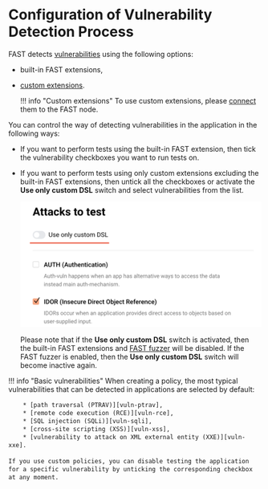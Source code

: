 [img-custom-dsl-slider]:    ../../../images/operations/en/test-policy/policy-editor/custom-slider.png

[link-user-extensions]:     ../../dsl/intro.md
[link-connect-extensions]:  ../../dsl/using-extension.md

[doc-fuzzer]:               fuzzer-intro.md

[gl-vuln]:                  ../../TERMS-GLOSSARY.md#vulnerability

[vuln-ptrav]:               ../../VULN-LIST.md#path-traversal
[vuln-rce]:                 ../../VULN-LIST.md#remote-code-execution-rce
[vuln-sqli]:                ../../VULN-LIST.md#sql-injection
[vuln-xss]:                 ../../VULN-LIST.md#cross-site-scripting-xss
[vuln-xxe]:                 ../../VULN-LIST.md#attack-on-xml-external-entity-xxe


#   Configuration of Vulnerability Detection Process

FAST detects [vulnerabilities][gl-vuln] using the following options:

* built-in FAST extensions,
* [custom extensions][link-user-extensions].

    !!! info "Custom extensions"
        To use custom extensions, please [connect][link-connect-extensions] them to the FAST node.

You can control the way of detecting vulnerabilities in the application in the following ways:

* If you want to perform tests using the built-in FAST extension, then tick the vulnerability checkboxes you want to run tests on.
* If you want to perform tests using only custom extensions excluding the built-in FAST extensions, then untick all the checkboxes or activate the **Use only custom DSL** switch and select vulnerabilities from the list.

    ![The custom DSL switch][img-custom-dsl-slider]

    Please note that if the **Use only custom DSL** switch is activated, then the built-in FAST extensions and [FAST fuzzer][doc-fuzzer] will be disabled. If the FAST fuzzer is enabled, then the **Use only custom DSL** switch will become inactive again.

!!! info "Basic vulnerabilities"
    When creating a policy, the most typical vulnerabilities that can be detected in applications are selected by default:

        * [path traversal (PTRAV)][vuln-ptrav],
        * [remote code execution (RCE)][vuln-rce],
        * [SQL injection (SQLi)][vuln-sqli],
        * [cross-site scripting (XSS)][vuln-xss],
        * [vulnerability to attack on XML external entity (XXE)][vuln-xxe].
    
    If you use custom policies, you can disable testing the application for a specific vulnerability by unticking the corresponding checkbox at any moment.
